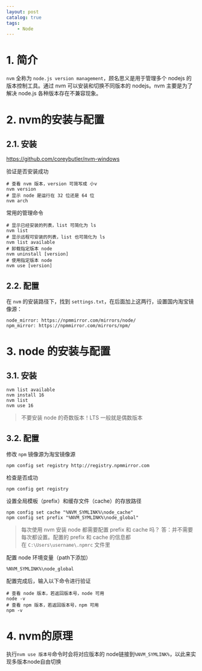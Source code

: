 ```yaml
---
layout: post   	
catalog: true 	
tags:
    - Node
---
```

# 1. 简介

`nvm` 全称为 `node.js version management`，顾名思义是用于管理多个 nodejs 的版本控制工具。通过 nvm 可以安装和切换不同版本的 nodejs。nvm 主要是为了解决 node.js 各种版本存在不兼容现象。
# 2. nvm的安装与配置
## 2.1. 安装

https://github.com/coreybutler/nvm-windows

验证是否安装成功

```
# 查看 nvm 版本，version 可简写成 小v
nvm version
# 显示 node 是运行在 32 位还是 64 位
nvm arch
```

常用的管理命令

```
# 显示已经安装的列表，list 可简化为 ls
nvm list
# 显示远程可安装的列表，list 也可简化为 ls
nvm list available
# 卸载指定版本 node
nvm uninstall [version]
# 使用指定版本 node
nvm use [version]
```
## 2.2. 配置

在 `nvm` 的安装路径下，找到 `settings.txt`，在后面加上这两行，设置国内淘宝镜像源：

```
node_mirror: https://npmmirror.com/mirrors/node/
npm_mirror: https://npmmirror.com/mirrors/npm/
```
# 3. node 的安装与配置

## 3.1. 安装

```
nvm list available
nvm install 16
nvm list
nvm use 16
```

> 不要安装 node 的奇数版本！LTS 一般就是偶数版本

## 3.2. 配置

修改 `npm` 镜像源为淘宝镜像源

```
npm config set registry http://registry.npmmirror.com
```

检查是否成功

```
npm config get registry
```

设置全局模板（prefix）和缓存文件（cache）的存放路径

```
npm config set cache "%NVM_SYMLINK%\node_cache"
npm config set prefix "%NVM_SYMLINK%\node_global"
```

> 每次使用 nvm 安装 node 都需要配置 prefix 和 cache 吗？
> 答：并不需要每次都设置。配置的 prefix 和 cache 的信息都在 `C:\Users\username\.npmrc` 文件里

配置 node 环境变量（path下添加）

```
%NVM_SYMLINK%\node_global
```

配置完成后，输入以下命令进行验证

```
# 查看 node 版本，若返回版本号，node 可用
node -v
# 查看 npm 版本，若返回版本号，npm 可用
npm -v
```

# 4. nvm的原理

执行`nvm use 版本号`命令时会将对应版本的 node链接到`%NVM_SYMLINK%`，以此来实现多版本node自由切换

